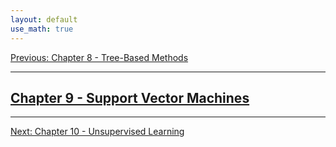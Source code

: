 ```yaml
---
layout: default
use_math: true
---
```


[Previous: Chapter 8 - Tree-Based Methods][chapter-08-tree-based-methods]

---

## [Chapter 9 - Support Vector Machines][chapter-09-support-vector-machines]

---

[Next: Chapter 10 - Unsupervised Learning][chapter-10-unsupervised-learning]

<a id="bottom"></a>

[chapter-08-tree-based-methods]: chapter-08-tree-based-methods "stats-learning-notes -- Chapter 8 - Tree Based Methods"
[chapter-09-support-vector-machines]: chapter-09-support-vector-machines "stats-learning-notes -- Chapter 9 - Support Vector Machines"
[chapter-10-unsupervised-learning]: chapter-10-unsupervised-learning "stats-learning-notes -- Chapter 10 - Unsupervised Learning"
